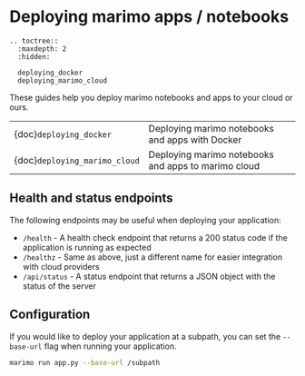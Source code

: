 # Deploying marimo apps / notebooks

```{eval-rst}
.. toctree::
  :maxdepth: 2
  :hidden:

  deploying_docker
  deploying_marimo_cloud
```

These guides help you deploy marimo notebooks and apps to your cloud or ours.

|                               |                                                     |
| :---------------------------- | :-------------------------------------------------- |
| {doc}`deploying_docker`       | Deploying marimo notebooks and apps with Docker     |
| {doc}`deploying_marimo_cloud` | Deploying marimo notebooks and apps to marimo cloud |

## Health and status endpoints

The following endpoints may be useful when deploying your application:

- `/health` - A health check endpoint that returns a 200 status code if the application is running as expected
- `/healthz` - Same as above, just a different name for easier integration with cloud providers
- `/api/status` - A status endpoint that returns a JSON object with the status of the server

## Configuration

If you would like to deploy your application at a subpath, you can set the `--base-url` flag when running your application.

```bash
marimo run app.py --base-url /subpath
```
